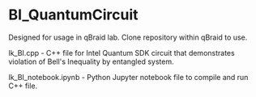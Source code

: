 # BI_QuantumCircuit

Designed for usage in qBraid lab. Clone repository within qBraid to use.

lk_BI.cpp - C++ file for Intel Quantum SDK circuit that demonstrates violation of Bell's Inequality by entangled system.

lk_BI_notebook.ipynb - Python Jupyter notebook file to compile and run C++ file. 

